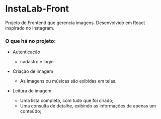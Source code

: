 # InstaLab-Front
Projeto de Frontend que gerencia imagens. Desenvolvido em React inspirado no Instagram. 

### O que há no projeto:

* Autenticação
  - cadastro e login
  
* Criação de imagem
  - As imagens ou músicas são exibidas em telas.
  
* Leitura de  imagem
  - Uma lista completa, com tudo que foi criado;
  - Uma consulta de detalhe, exibindo as informações de apenas um conteúdo;

